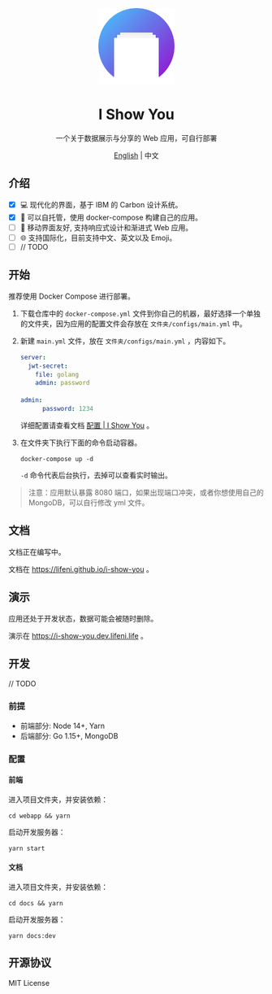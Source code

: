 <p align="center">
  <img width="150px" alt="Logo" src="logo.svg" />
</p>

<h1 align="center">I Show You</h1>
<p align="center">一个关于数据展示与分享的 Web 应用，可自行部署</p>
<p align="center"><a href="README.md">English</a> | 中文</p>

## 介绍

- [x] 💻 现代化的界面，基于 IBM 的 Carbon 设计系统。
- [x] 🚀 可以自托管，使用 docker-compose 构建自己的应用。
- [ ] 📱 移动界面友好, 支持响应式设计和渐进式 Web 应用。
- [ ] 🌐 支持国际化，目前支持中文、英文以及 Emoji。
- [ ] // TODO

## 开始

推荐使用 Docker Compose 进行部署。

1. 下载仓库中的 `docker-compose.yml` 文件到你自己的机器，最好选择一个单独的文件夹，因为应用的配置文件会存放在 `文件夹/configs/main.yml` 中。
   
2. 新建 `main.yml` 文件，放在 `文件夹/configs/main.yml` ，内容如下。

    ```yml
    server:
      jwt-secret:
        file: golang
        admin: password
    
    admin:
          password: 1234
	```
    
    详细配置请查看文档 [配置 | I Show You](https://lifeni.github.io/i-show-you/config/) 。
    
3. 在文件夹下执行下面的命令启动容器。

    ```shell
    docker-compose up -d
    ```

    `-d` 命令代表后台执行，去掉可以查看实时输出。
    
> 注意：应用默认暴露 8080 端口，如果出现端口冲突，或者你想使用自己的 MongoDB，可以自行修改 yml 文件。

## 文档

文档正在编写中。

文档在 https://lifeni.github.io/i-show-you 。

## 演示

应用还处于开发状态，数据可能会被随时删除。

演示在 https://i-show-you.dev.lifeni.life 。

## 开发

// TODO

### 前提

- 前端部分: Node 14+, Yarn
- 后端部分: Go 1.15+, MongoDB

### 配置

#### 前端

进入项目文件夹，并安装依赖：

```shell script
cd webapp && yarn
```

启动开发服务器：

```shell script
yarn start
```

#### 文档

进入项目文件夹，并安装依赖：

```shell script
cd docs && yarn
```

启动开发服务器：

```shell script
yarn docs:dev
```

## 开源协议

MIT License
